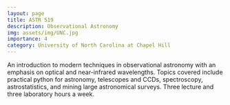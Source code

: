 ```yaml
---
layout: page
title: ASTR 519
description: Observational Astronomy
img: assets/img/UNC.jpg
importance: 4
category: University of North Carolina at Chapel Hill
---
```


An introduction to modern techniques in observational astronomy with an emphasis on optical and near-infrared wavelengths. Topics covered include practical python for astronomy, telescopes and CCDs, spectroscopy, astrostatistics, and mining large astronomical surveys. Three lecture and three laboratory hours a week.